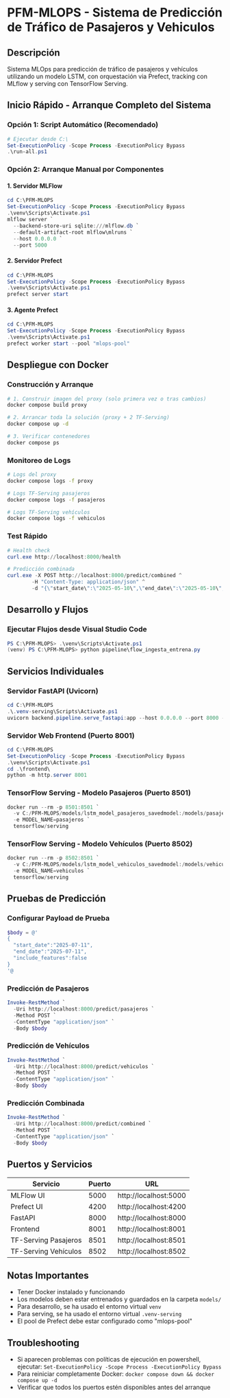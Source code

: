 # PFM-MLOPS - Sistema de Predicción de Tráfico de Pasajeros y Vehiculos

## Descripción
Sistema MLOps para predicción de tráfico de pasajeros y vehículos utilizando un modelo LSTM, con orquestación via Prefect, tracking con MLflow y serving con TensorFlow Serving.

## Inicio Rápido - Arranque Completo del Sistema

### Opción 1: Script Automático (Recomendado)
```powershell
# Ejecutar desde C:\
Set-ExecutionPolicy -Scope Process -ExecutionPolicy Bypass
.\run-all.ps1
```

### Opción 2: Arranque Manual por Componentes

#### 1. Servidor MLFlow
```powershell
cd C:\PFM-MLOPS
Set-ExecutionPolicy -Scope Process -ExecutionPolicy Bypass
.\venv\Scripts\Activate.ps1
mlflow server `
  --backend-store-uri sqlite:///mlflow.db `
  --default-artifact-root mlflow\mlruns `
  --host 0.0.0.0 `
  --port 5000
```

#### 2. Servidor Prefect
```powershell
cd C:\PFM-MLOPS
Set-ExecutionPolicy -Scope Process -ExecutionPolicy Bypass
.\venv\Scripts\Activate.ps1
prefect server start
```

#### 3. Agente Prefect
```powershell
cd C:\PFM-MLOPS
Set-ExecutionPolicy -Scope Process -ExecutionPolicy Bypass
.\venv\Scripts\Activate.ps1
prefect worker start --pool "mlops-pool"
```

## Despliegue con Docker

### Construcción y Arranque
```bash
# 1. Construir imagen del proxy (solo primera vez o tras cambios)
docker compose build proxy

# 2. Arrancar toda la solución (proxy + 2 TF-Serving)
docker compose up -d

# 3. Verificar contenedores
docker compose ps
```

### Monitoreo de Logs
```bash
# Logs del proxy
docker compose logs -f proxy

# Logs TF-Serving pasajeros
docker compose logs -f pasajeros

# Logs TF-Serving vehículos
docker compose logs -f vehiculos
```

### Test Rápido
```powershell
# Health check
curl.exe http://localhost:8000/health

# Predicción combinada
curl.exe -X POST http://localhost:8000/predict/combined ^
        -H "Content-Type: application/json" ^
        -d "{\"start_date\":\"2025-05-10\",\"end_date\":\"2025-05-10\",\"include_features\":false}"
```

## Desarrollo y Flujos

### Ejecutar Flujos desde Visual Studio Code
```powershell
PS C:\PFM-MLOPS> .\venv\Scripts\Activate.ps1
(venv) PS C:\PFM-MLOPS> python pipeline\flow_ingesta_entrena.py
```

## Servicios Individuales

### Servidor FastAPI (Uvicorn)
```powershell
cd C:\PFM-MLOPS
.\.venv-serving\Scripts\Activate.ps1
uvicorn backend.pipeline.serve_fastapi:app --host 0.0.0.0 --port 8000 --reload
```

### Servidor Web Frontend (Puerto 8001)
```powershell
cd C:\PFM-MLOPS
Set-ExecutionPolicy -Scope Process -ExecutionPolicy Bypass
.\venv\Scripts\Activate.ps1
cd .\frontend\
python -m http.server 8001
```

### TensorFlow Serving - Modelo Pasajeros (Puerto 8501)
```powershell
docker run --rm -p 8501:8501 `
  -v C:/PFM-MLOPS/models/lstm_model_pasajeros_savedmodel:/models/pasajeros/1 `
  -e MODEL_NAME=pasajeros `
  tensorflow/serving
```

### TensorFlow Serving - Modelo Vehículos (Puerto 8502)
```powershell
docker run --rm -p 8502:8501 `
  -v C:/PFM-MLOPS/models/lstm_model_vehiculos_savedmodel:/models/vehiculos/1 `
  -e MODEL_NAME=vehiculos `
  tensorflow/serving
```

## Pruebas de Predicción

### Configurar Payload de Prueba
```powershell
$body = @'
{
  "start_date":"2025-07-11",
  "end_date":"2025-07-11",
  "include_features":false
}
'@
```

### Predicción de Pasajeros
```powershell
Invoke-RestMethod `
  -Uri http://localhost:8000/predict/pasajeros `
  -Method POST `
  -ContentType "application/json" `
  -Body $body
```

### Predicción de Vehículos
```powershell
Invoke-RestMethod `
  -Uri http://localhost:8000/predict/vehiculos `
  -Method POST `
  -ContentType "application/json" `
  -Body $body
```

### Predicción Combinada
```powershell
Invoke-RestMethod `
  -Uri http://localhost:8000/predict/combined `
  -Method POST `
  -ContentType "application/json" `
  -Body $body
```

## Puertos y Servicios

| Servicio | Puerto | URL |
|----------|--------|-----|
| MLFlow UI | 5000 | http://localhost:5000 |
| Prefect UI | 4200 | http://localhost:4200 |
| FastAPI | 8000 | http://localhost:8000 |
| Frontend | 8001 | http://localhost:8001 |
| TF-Serving Pasajeros | 8501 | http://localhost:8501 |
| TF-Serving Vehículos | 8502 | http://localhost:8502 |

## Notas Importantes

- Tener Docker instalado y funcionando
- Los modelos deben estar entrenados y guardados en la carpeta `models/`
- Para desarrollo, se ha usado el entorno virtual `venv`
- Para serving, se ha usado el entorno virtual `.venv-serving`
- El pool de Prefect debe estar configurado como "mlops-pool"

## Troubleshooting

- Si aparecen problemas con políticas de ejecución en powershell, ejecutar: `Set-ExecutionPolicy -Scope Process -ExecutionPolicy Bypass`
- Para reiniciar completamente Docker: `docker compose down && docker compose up -d`
- Verificar que todos los puertos estén disponibles antes del arranque